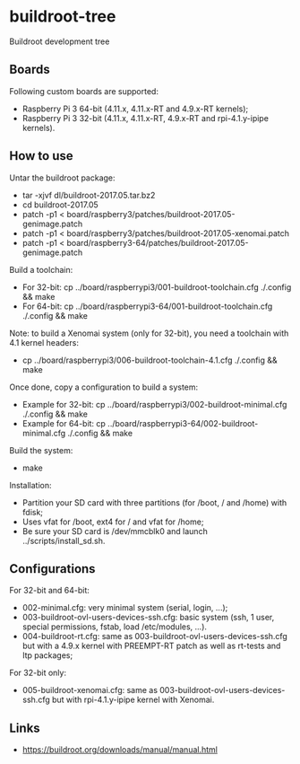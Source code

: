# buildroot-tree
Buildroot development tree

## Boards

Following custom boards are supported:
- Raspberry Pi 3 64-bit (4.11.x, 4.11.x-RT and 4.9.x-RT kernels);
- Raspberry Pi 3 32-bit (4.11.x, 4.11.x-RT, 4.9.x-RT and rpi-4.1.y-ipipe kernels).

## How to use

Untar the buildroot package:
* tar -xjvf dl/buildroot-2017.05.tar.bz2
* cd buildroot-2017.05
* patch -p1 < board/raspberry3/patches/buildroot-2017.05-genimage.patch
* patch -p1 < board/raspberry3/patches/buildroot-2017.05-xenomai.patch
* patch -p1 < board/raspberry3-64/patches/buildroot-2017.05-genimage.patch

Build a toolchain:
* For 32-bit: cp ../board/raspberrypi3/001-buildroot-toolchain.cfg ./.config && make
* For 64-bit: cp ../board/raspberrypi3-64/001-buildroot-toolchain.cfg ./.config && make

Note: to build a Xenomai system (only for 32-bit), you need a toolchain with 4.1 kernel headers:
* cp ../board/raspberrypi3/006-buildroot-toolchain-4.1.cfg ./.config && make

Once done, copy a configuration to build a system:
* Example for 32-bit: cp ../board/raspberrypi3/002-buildroot-minimal.cfg ./.config && make
* Example for 64-bit: cp ../board/raspberrypi3-64/002-buildroot-minimal.cfg ./.config && make

Build the system:
* make

Installation:
* Partition your SD card with three partitions (for /boot, / and /home) with fdisk;
* Uses vfat for /boot, ext4 for / and vfat for /home;
* Be sure your SD card is /dev/mmcblk0 and launch ../scripts/install_sd.sh.

## Configurations

For 32-bit and 64-bit:
* 002-minimal.cfg: very minimal system (serial, login, ...);
* 003-buildroot-ovl-users-devices-ssh.cfg: basic system (ssh, 1 user, special permissions, fstab, load /etc/modules, ...).
* 004-buildroot-rt.cfg: same as 003-buildroot-ovl-users-devices-ssh.cfg but with a 4.9.x kernel with PREEMPT-RT patch as well as rt-tests and ltp packages;

For 32-bit only:
* 005-buildroot-xenomai.cfg: same as 003-buildroot-ovl-users-devices-ssh.cfg but with rpi-4.1.y-ipipe kernel with Xenomai.

## Links

* https://buildroot.org/downloads/manual/manual.html

